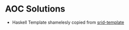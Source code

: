 # AOC Solutions

- Haskell Template shamelesly copied from [srid-template](https://github.com/srid/haskell-template)
